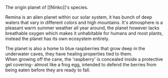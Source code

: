 The origin planet of [[Ninko]]'s species.

Remina is an alien planet within our solar system, it has bunch of deep waters that vary in different colors and high mountains. It's atmosphere is a pleasant warm summer weather all year around, the planet however lacks breathable oxygen which makes it unhabitable for humans and most plants, instead the planet has its own ecosystem entirely. 

The planet is also a home to blue raspberries that grow deep in the underwater caves, they have healing properties tied to them.  
When growing off the cane, the 'raspberry' is concealed inside a protective gel covering- almost like a frog egg, intended to defend the berries from being eaten before they are ready to fall.

